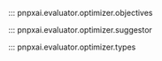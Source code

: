 ::: pnpxai.evaluator.optimizer.objectives

::: pnpxai.evaluator.optimizer.suggestor

::: pnpxai.evaluator.optimizer.types